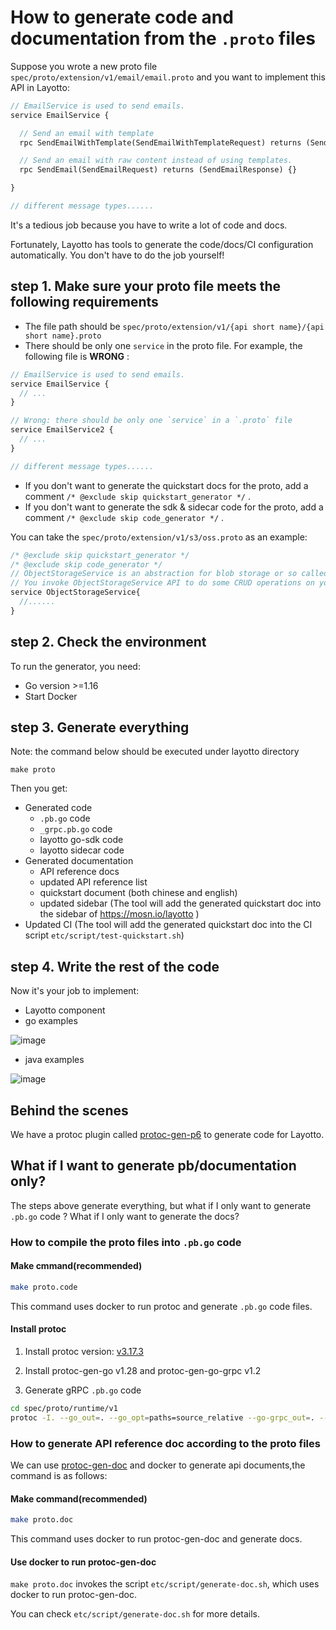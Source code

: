 # How to generate code and documentation from the `.proto` files

Suppose you wrote a new proto file `spec/proto/extension/v1/email/email.proto` and you want to implement this API in Layotto:

```protobuf
// EmailService is used to send emails.
service EmailService {

  // Send an email with template
  rpc SendEmailWithTemplate(SendEmailWithTemplateRequest) returns (SendEmailWithTemplateResponse) {}

  // Send an email with raw content instead of using templates.
  rpc SendEmail(SendEmailRequest) returns (SendEmailResponse) {}

}

// different message types......
```

It's a tedious job because you have to write a lot of code and docs.

Fortunately, Layotto has tools to generate the code/docs/CI configuration automatically. You don't have to do the job yourself!

## step 1. Make sure your proto file meets the following requirements
- The file path should be `spec/proto/extension/v1/{api short name}/{api short name}.proto`
- There should be only one `service` in the proto file. For example, the following file is **WRONG** :

```protobuf
// EmailService is used to send emails.
service EmailService {
  // ...
}

// Wrong: there should be only one `service` in a `.proto` file
service EmailService2 {
  // ...
}

// different message types......
```

- If you don't want to generate the quickstart docs for the proto, add a comment `/* @exclude skip quickstart_generator */` .
- If you don't want to generate the sdk & sidecar code for the proto, add a comment `/* @exclude skip code_generator */` .

You can take the `spec/proto/extension/v1/s3/oss.proto` as an example:

```protobuf
/* @exclude skip quickstart_generator */
/* @exclude skip code_generator */
// ObjectStorageService is an abstraction for blob storage or so called "object storage", such as alibaba cloud OSS, such as AWS S3.
// You invoke ObjectStorageService API to do some CRUD operations on your binary file, e.g. query my file, delete my file, etc.
service ObjectStorageService{
  //......
}
```

## step 2. Check the environment
To run the generator, you need:
- Go version >=1.16
- Start Docker

## step 3. Generate everything
Note: the command below should be executed under layotto directory

```shell
make proto
```

Then you get:
- Generated code
  - `.pb.go` code
  - `_grpc.pb.go` code
  - layotto go-sdk code
  - layotto sidecar code
- Generated documentation
  - API reference docs
  - updated API reference list
  - quickstart document (both chinese and english)
  - updated sidebar (The tool will add the generated quickstart doc into the sidebar of https://mosn.io/layotto )
- Updated CI (The tool will add the generated quickstart doc into the CI script `etc/script/test-quickstart.sh`)

## step 4. Write the rest of the code
Now it's your job to implement:

- Layotto component
- go examples

![image](https://user-images.githubusercontent.com/26001097/188782762-bc1404a8-b891-45d3-a1ac-f86cafdbc0ab.png)

- java examples

![image](https://user-images.githubusercontent.com/26001097/188782989-9aec893f-9d12-4ee6-9a64-940b0ba1ba1b.png)

## Behind the scenes
We have a protoc plugin called [protoc-gen-p6](https://github.com/seeflood/protoc-gen-p6) to generate code for Layotto.

## What if I want to generate pb/documentation only?
The steps above generate everything, but what if I only want to generate `.pb.go` code ? What if I only want to generate the docs?

### How to compile the proto files into `.pb.go` code
<!-- tabs:start -->
#### **Make cmmand(recommended)**

```bash
make proto.code
```

This command uses docker to run protoc and generate `.pb.go` code files.

#### **Install protoc**
1. Install protoc version: [v3.17.3](https://github.com/protocolbuffers/protobuf/releases/tag/v3.17.3)

2. Install protoc-gen-go v1.28 and protoc-gen-go-grpc v1.2

3. Generate gRPC `.pb.go` code

```bash
cd spec/proto/runtime/v1
protoc -I. --go_out=. --go_opt=paths=source_relative --go-grpc_out=. --go-grpc_opt=require_unimplemented_servers=false,paths=source_relative *.proto
```

<!-- tabs:end -->
### How to generate API reference doc according to the proto files
We can use [protoc-gen-doc](https://github.com/pseudomuto/protoc-gen-doc) and docker to generate api documents,the command is as follows:  

<!-- tabs:start -->
#### **Make command(recommended)**

```bash
make proto.doc
```

This command uses docker to run protoc-gen-doc and generate docs.

#### **Use docker to run protoc-gen-doc**
`make proto.doc` invokes the script `etc/script/generate-doc.sh`, which uses docker to run protoc-gen-doc.

You can check `etc/script/generate-doc.sh` for more details.

<!-- tabs:end -->